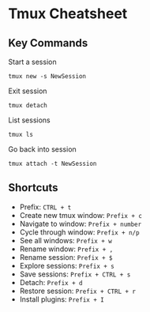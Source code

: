 # Tmux Cheatsheet

## Key Commands

Start a session

```
tmux new -s NewSession
```

Exit session

```
tmux detach
```

List sessions

```
tmux ls
```

Go back into session

```
tmux attach -t NewSession
```

## Shortcuts

- Prefix: `CTRL + t`
- Create new tmux window: `Prefix + c`
- Navigate to window: `Prefix + number`
- Cycle through window: `Prefix + n/p`
- See all windows: `Prefix + w`
- Rename window: `Prefix + ,`
- Rename session: `Prefix + $`
- Explore sessions: `Prefix + s`
- Save sessions: `Prefix + CTRL + s`
- Detach: `Prefix + d`
- Restore session: `Prefix + CTRL + r`
- Install plugins: `Prefix + I`
